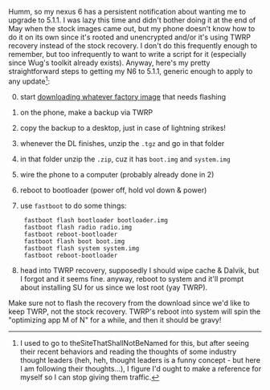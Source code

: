 Humm, so my nexus 6 has a persistent notification about wanting me to
upgrade to 5.1.1. I was lazy this time and didn't bother doing it at
the end of May when the stock images came out, but my phone doesn't
know how to do it on its own since it's rooted and unencrypted and/or
it's using TWRP recovery instead of the stock recovery. I don't do
this frequently enough to remember, but too infrequently to want to
write a script for it (especially since Wug's toolkit already
exists). Anyway, here's my pretty straightforward steps to getting my
N6 to 5.1.1, generic enough to apply to any update[^1]:

0. start [downloading whatever factory image][dl] that needs flashing
1. on the phone, make a backup via TWRP
2. copy the backup to a desktop, just in case of lightning strikes!
3. whenever the DL finishes, unzip the `.tgz` and go in that folder
4. in that folder unzip the `.zip`, cuz it has `boot.img` and `system.img`
5. wire the phone to a computer (probably already done in 2)
6. reboot to bootloader (power off, hold vol down & power)
7. use `fastboot` to do some things:


        fastboot flash bootloader bootloader.img
        fastboot flash radio radio.img
        fastboot reboot-bootloader
        fastboot flash boot boot.img
        fastboot flash system system.img
        fastboot reboot-bootloader

8. head into TWRP recovery, supposedly I should wipe cache & Dalvik,
   but I forgot and it seems fine. anyway, reboot to system and it'll
   prompt about installing SU for us since we lost root (yay TWRP).

Make sure not to flash the recovery from the download since we'd like
to keep TWRP, not the stock recovery. TWRP's reboot into system will
spin the "optimizing app M of N" for a while, and then it should be
gravy!

[dl]: https://developers.google.com/android/nexus/images?hl=en

[^1]: I used to go to theSiteThatShallNotBeNamed for this, but after
seeing their recent behaviors and reading the thoughts of some
industry thought leaders (heh, heh, thought leaders is a funny
concept - but here I am following their thoughts...), I figure I'd
ought to make a reference for myself so I can stop giving them
traffic.
